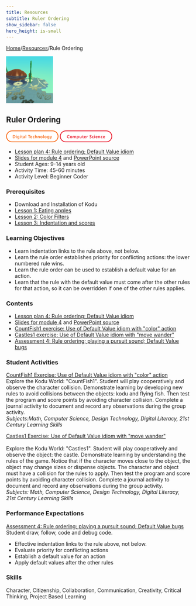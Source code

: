 ```yaml
---
title: Resources
subtitle: Ruler Ordering
show_sidebar: false
hero_height: is-small
---
```


[Home](..)/[Resources](.)/Rule Ordering

[![](rule_ordering.png)](https://www.kodugamelab.com/worlds/#iiFdblJT2UO1FXbL1eOXTg==)

## Ruler Ordering
![Digital Technology](dt.png) ![Computer Science](cs.png)

* [Lesson plan 4: Rule ordering; Default Value idiom](https://www.cs.cmu.edu/~dst/Kodu/Curriculum/modules/04/lesson4.pdf)
* [Slides for module 4](https://www.cs.cmu.edu/~dst/Kodu/Curriculum/modules/04/slides4.pdf) and [PowerPoint source](https://www.cs.cmu.edu/~dst/Kodu/Curriculum/modules/04/slides4.pptx)
* Student Ages: 9-14 years old
* Activity Time: 45-60 minutes
* Activity Level: Beginner Coder

### Prerequisites 
* Download and Installation of Kodu
* [Lesson 1: Eating apples](eating_apples)
* [Lesson 2: Color Filters](color_filters)
* [Lesson 3: Indentation and scores](indentaion_and_scores) 

### Learning Objectives
* Learn indentation links to the rule above, not below.
* Learn the rule order establishes priority for conflicting actions: the lower numbered rule wins.
* Learn the rule order can be used to establish a default value for an action.
* Learn that the rule with the default value must come after the other rules for that action, so it can be overridden if one of the other rules applies. 

### Contents
* [Lesson plan 4: Rule ordering; Default Value idiom](https://www.cs.cmu.edu/~dst/Kodu/Curriculum/modules/04/lesson4.pdf)
* [Slides for module 4](https://www.cs.cmu.edu/~dst/Kodu/Curriculum/modules/04/slides4.pdf) and [PowerPoint source](https://www.cs.cmu.edu/~dst/Kodu/Curriculum/modules/04/slides4.pptx)
* [CountFish1 exercise: Use of Default Value idiom with "color" action](https://www.cs.cmu.edu/~dst/Kodu/Curriculum/modules/04/04-countfish1.pdf)
* [Castles1 exercise: Use of Default Value idiom with "move wander"](https://www.cs.cmu.edu/~dst/Kodu/Curriculum/modules/04/04-castles1.pdf)
* [Assessment 4: Rule ordering; playing a pursuit sound; Default Value bugs](https://www.cs.cmu.edu/~dst/Kodu/Curriculum/modules/04/questionnaire4.pdf)

### Student Activities
[CountFish1 Exercise: Use of Default Value idiom with "color" action](https://www.cs.cmu.edu/~dst/Kodu/Curriculum/modules/04/04-countfish1.pdf)<br>
Explore the Kodu World: "CountFish1". Student will play cooperatively and observe the character collision. Demonstrate learning by developing new rules to avoid collisions between the objects: kodu and flying fish. Then test the program and score points by avoiding character collision. Complete a journal activity to document and record any observations during the group activity.<br>
*Subjects:Math, Computer Science, Design Technology, Digital Literacy, 21st Century Learning Skills*

[Castles1 Exercise: Use of Default Value idiom with "move wander"](https://www.cs.cmu.edu/~dst/Kodu/Curriculum/modules/04/04-castles1.pdf)<br>  
Explore the Kodu World: "Castles1". Student will play cooperatively and observe the object: the castle. Demonstrate learning by understanding the rules of the game. Notice that if the character moves close to the object, the object may change sizes or dispense objects. The character and object must have a collision for the rules to apply. Then test the program and score points by avoiding character collision. Complete a journal activity to document and record any observations during the group activity.<br>
*Subjects: Math, Computer Science, Design Technology, Digital Literacy, 21st Century Learning Skills*

### Performance Expectations
[Assessment 4: Rule ordering; playing a pursuit sound; Default Value bugs](https://www.cs.cmu.edu/~dst/Kodu/Curriculum/modules/04/questionnaire4.pdf) Student draw, follow, code and debug code. 

* Effective indentation links to the rule above, not below.
* Evaluate priority for conflicting actions
* Establish a default value for an action
* Apply default values after the other rules

### Skills
Character,
Citizenship,
Collaboration,
Communication,
Creativity,
Critical Thinking,
Project Based Learning

    
